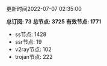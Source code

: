 更新时间2022-07-07 02:35:00

**总订阅: 73**
**总节点: 3725**
**有效节点: 1771**
- ss节点: 1428
- ssr节点: 19
- v2ray节点: 102
- trojan节点: 222
